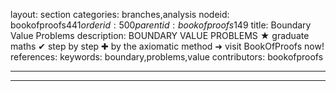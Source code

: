 layout: section
categories: branches,analysis
nodeid: bookofproofs$441
orderid: 500
parentid: bookofproofs$149
title: Boundary Value Problems
description: BOUNDARY VALUE PROBLEMS &#9733; graduate maths &#10004; step by step &#10010; by the axiomatic method &#10140; visit BookOfProofs now!
references: 
keywords: boundary,problems,value
contributors: bookofproofs

---


---


